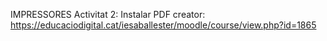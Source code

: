 IMPRESSORES
Activitat 2:
Instalar PDF creator:  https://educaciodigital.cat/iesaballester/moodle/course/view.php?id=1865
